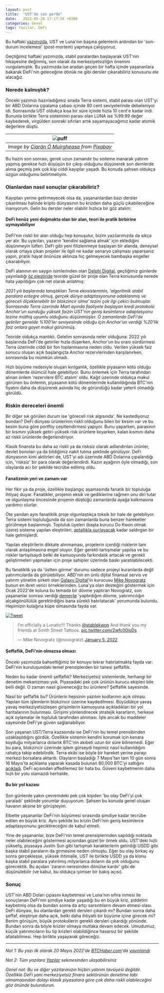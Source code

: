 ```yaml
---
layout: post
title:  "UST'de son perde"
date:   2022-05-20 17:17:56 +0300
categories: Genel
tags: Yazılar, DeFi
---
```


Bu haftaki [yazımızda](/genel/2022/05/16/basima-gelenler-ust-nin-hikayesi.html), UST ve Luna'nın başına gelenlerin ardından bir 'son-durum incelemesi' (post-mortem) yapmaya çalışıyoruz. 

Geçtiğimiz haftaki yazımızda, stabil paralardan başlayarak UST'nin hikayesine değinmiş, son olarak da merkeziyetsizliğin önemini vurgulamıştık. Bu yazımızda ise aradan geçen bir hafta içinde yaşananlara bakarak DeFi'nin geleceğine dönük ne gibi dersler çıkarabiliriz konusunu ele alacağız. 

### Nerede kalmıştık?

Önceki yazımızı hazırladığımız sırada Terra sistemi, stabil parası olan UST'yi bir ABD Dolarına çıpalama çabası içinde 80 cent seviyelerinde debeleniyor idi. Sonrasında UST oldukça kısa bir süre içinde hızla 10 cent'e kadar indi. Bununla birlikte Terra sisteminin parası olan LUNA ise %99.99 değer kaybederek, virgülden sonraki sıfırları artık sayamayacağımız kadar atomik değerlere düştü.

| ![puff](/assets/airshow-6145574_800.jpg)|
|:--:| 
| *Image by [Ciarán Ó Muirgheasa](https://[pixabay.com/users/geralt-9301/](https://pixabay.com/users/comuirgheasa-3235861/)) from [Pixabay](https://pixabay.com/)*|

Bu hazin son sonrası, gerek uzun zamandır bu sisteme inanarak yatırım yapmış gerekse hızlı düşüşün bir çıkışı olduğunu düşünerek son demlerde alıma geçmiş pek çok kişi ciddi kayıplar yaşadı. Bu konuda şahsen oldukça üzgün olduğumu belirtmeliyim.

### Olanlardan nasıl sonuçlar çıkarabiliriz?

Kayıpları yerine getirmeyecek olsa da, yaşananlardan bazı dersler çıkarılması halinde kripto dünyasının bu krizden daha güçlü çıkabileceğine inanıyorum. Gelin bu dersler neler olabilir hızlıca bir göz atalım:

#### DeFi henüz yeni doğmakta olan bir alan, teori ile pratik birbirine uymayabiliyor

DeFi'nin riskli bir alan olduğu hep konuşulur, bizim yazılarımızda da sıkça yer alır. Bu uyarıları, yazarın 'kendini sağlama almak' için eklediğini düşünmeyin lütfen. DeFi gibi yeni filizlenmeye başlayan bir alanda, deneysel olarak ortaya çıkan projeler ile ilgili ne kadar senaryo çalışması yaparsanız yapın, pratik hayat önünüze aklınıza hiç gelmeyecek bambaşka engeller çıkarabiliyor. 

DeFi alanının en saygın isimlerinden olan [Delphi Digital](delphidigital.io), geçtiğimiz günlerde yayınladığı [öz eleştiride](https://members.delphidigital.io/reports/learnings-from-last-week/) teoride güzel bir proje olan Terra konusunda nerede hata yapıldığını çok net olarak anlatmış: 

*2021 yılı başlarında tanıştıkları Terra ekosisteminin, 'algoritmik stabil paralara entegre olmuş, gerçek dünya adaptasyonuna odaklanmış ve göreceli ölçeklenebilir bir blokzincir olma' tezini çok ilgi çekici bulmuşlar. Sonrasında Terra üzerinde Mart ayında faaliyete başlayan kredi protokolü Anchor'un sunduğu yüksek faizin UST'nin geniş kesimlerce adaptasyonu tezine müthiş uyumlu olduğunu düşünmüşler. O zamanlarda DeFi'de getiriler genelde %100'ler seviyesinde olduğu için Anchor'un verdiği %20'lik faiz onlara gayet makul görünmüş.*

Teoride oldukça mantıklı. Gelelim sonrasında neler olduğuna: 2022 yılı başlarında DeFi'de getiriler hızla düşerken, Anchor'un bu oranı sürdürmesi Terra üzerinde ciddi bir fon toplanmasına neden oldu. Verilen yüksek faiz sonucu oluşan açık başlangıçta Anchor rezervlerinden karşılanırken, sonrasında bu mümkün olmadı. 

Hızlı büyüme nedeniyle oluşan kırılganlık, özellikle piyasanın kötü olduğu dönemlerde ölümcül hale gelebiliyor. Bunu önlemek için Terra tarafından alınan önlem 'rezervlere BTC atalım' oldu. Kağıt üzerinde oldukça makul görünen bu önlemin, piyasanın kötü dönemlerinde kullanıldığında BTC'nin fiyatını daha da düşürerek aslında hiç de göründüğü kadar yeterli olmadığı görüldü. 

### Riskin dereceleri önemli

Bir diğer sık görülen durum ise 'göreceli risk algısında'. Ne kastediyoruz bundan? DeFi dünyası ürünlerinin riskli olduğunu bilen bir kesim var ve bu kesim buna göre portföy çeşitlendirmesi yapıyor. Bunu yaparken, parasının bir kısmını yüksek getiri-yüksek risk ürünlere koyarken, kalan kısmını daha az riskli ürünlerde değerlendiriyor. 

Klasik finansta bu daha az riskli ya da risksiz olarak adlandırılan ürünler, devlet bonoları ya da bildiğimiz nakit tutma şeklinde görülüyor. DeFi dünyasının kimi aktörleri de,  UST'yi adı üzerinde ABD Dolarına çıpalandığı için, 'risksiz' bir para olarak değerlendirdi. Kazın ayağının öyle olmadığı, son olaylarda acı bir şekilde tecrübe edilmiş oldu. 

#### Fanatizmin yeri ve zamanı var

Her fikir ya da proje, özellikle başlangıç aşamasında fanatik bir topluluğa ihtiyaç duyar. Fanatikler, projenin eksik ve gediklerine rağmen onu diri tutar ve olgunlaşma öncesinde projenin düştüğü zamanlarda ayağa kalkmasına yardımcı olurlar. 

Öte yandan aynı fanatiklik proje olgunlaştıkça toksik bir hale de gelebiliyor. Terra sistemi topluluğunda da son zamanlarda buna benzer hareketler görülmeye başlanmıştı. Topluluk üyeleri (başta kurucu Do Kwon olmak üzere) sisteme yapılan eleştirileri, [aptallıkla suçlayacak](https://twitter.com/stablekwon/status/1464897977793728514?s=20&t=jbrCdOsCTMywLNKXSYk-vA) kadar saldırgan bir hale gelmişlerdi.

Yapılan eleştirilerin dikkate alınmaması, projelerin içerdiği risklerin tam olarak anlaşılmasına engel oluyor. Eğer gerekli tartışmalar yapılsa ve bu riskler tartışılsaydı belki de kamuoyunda farkındalık artacak ve gerekli geliştirmeleri yapmaları için proje sahipler üzerinde baskı yaratılabilecekti.

Bu fanatiklik ya da 'üstten görme' durumu sadece projeyi kuranlarda değil yatırımcılarda da görülebiliyor. ABD'nin en ünlü dijital finansal servis ve yatırım yönetim şirketi olan [Galaxy Digital](https://www.galaxydigital.io/)'in kurucusu [Mike Novogratz](https://twitter.com/novogratz) bunun en ibret verici örneklerinden. Luna'ya olan desteğini göstermek için Ocak 2022'de koluna bu temada bir dövme yaptıran Novogratz, son yaşananlar sonrası verdiği [demeçte](https://www.marketwatch.com/story/my-tattoo-will-be-a-constant-reminder-that-venture-investing-requires-humility-says-michael-novogratz-with-a-luna-tattoo-after-the-cryptos-collapse-11652896185) 'yaptırdığım dövme, yatırımcılığın alçakgönüllülük gerektirdiğini bana sürekli hatırlatacak' yorumunda bulundu. Hepimizin kulağına küpe olmasında fayda var. 

<a href="https://twitter.com/novogratz/status/1478535972560195585)">
         <img alt="Tweet" src="/assets/novogratz_tweet_800.jpg"></a>

<blockquote class="twitter-tweet"><p lang="en" dir="ltr">I’m officially a Lunatic!!! Thanks <a href="https://twitter.com/stablekwon?ref_src=twsrc%5Etfw">@stablekwon</a> And thank you my friends at Smith Street Tattoos. <a href="https://t.co/2wfc00loDs">pic.twitter.com/2wfc00loDs</a></p>&mdash; Mike Novogratz (@novogratz) <a href="https://twitter.com/novogratz/status/1478535972560195585?ref_src=twsrc%5Etfw">January 5, 2022</a></blockquote> <script async src="https://platform.twitter.com/widgets.js" charset="utf-8"></script>

#### Şeffaflık, DeFi'nin olmazsa olmazı
 
Önceki yazımızda bahsettiğimiz bir konuyu tekrar hatırlatmakta fayda var: DeFi'nin kuruluşundaki temel prensiplerden bir tanesi şeffaflık. 

Neden bu kadar önemli şeffaflık? Merkeziyetsiz sistemlerde, herhangi bir denetim mekanizması yok. Piyasadaki pek çok ürünün kurucu ekipleri bile belli değil. O zaman nasıl güveneceğiz bu ürünlere? Şeffaflık sayesinde. 

Nasıl bir şeffaflık bu? Ürünlerin hepsinin yazılım kodlarının açık olması. Yapılan tüm işlemlerin blokzincir üzerine kaydedilmesi. Büyüdükçe yavaş yavaş merkeziyetsizleşen girişimlerin kamuoyuna açıkladıkları bir yol haritalarının bulunması. Girişimi yönlendirecek stratejik kararların, herkese açık oylamalar ile topluluk tarafından alınması. İşte ancak bu maddeler sayesinde DeFi'ye güven sağlanabiliyor.

Son yaşanan UST/Terra kazasında ise DeFi'nin bu temel prensibinden uzaklaşıldığını gördük. Özellikle sistemin kendini korumak için kenara koyduğu milyarlarca dolarlık BTC'nin akıbeti uzun bir süre bilinemedi. Eğer bu para, blokzincir üzerinde işlem görseydi hepimiz nasıl kullanıldığını rahatça takip edebilirdik. Terra ekibi ise böyle bir hareket yerine parayı merkezi borsalara aktardı. Olayların başladığı 7 Mayıs'tan tam 10 gün sonra 16 Mayıs'ta açıklama yaparak kasada bulunan 80,000 BTC'yi sattığını [açıkladı](https://twitter.com/LFG_org/status/1526126703046582272). DeFi açısından affedilemez bir hata bu. Güveni kaybetmenin daha hızlı bir yolu olamazdı herhalde. 

#### Bu bir yol kazası

Son günlerde yakın çevremdeki pek çok kişiden 'bu olay DeFi'yi çok yaraladı' şeklinde yorumlar duyuyorum. Şahsen bu konuda genel oluşan havanın aksine bir görüşteyim. 

Elbette yaşananlar DeFi'nin büyümesi sırasında şimdiye kadar tecrübe edilen en büyük kriz. Aynı şekilde bu krizin DeFi'nin geniş kesimlerce adaptasyonunu geciktireceğini de kabul etmeli.

Yine de yaşananlar, bize DeFi'nin temel prensiplerinden sapıldığı noktada neler olabileceğini göstermesi açısından güzel bir örnek oldu. UST'deki hızlı yükseliş, piyasaya Justin Sun gibi tartışmalı karakterlerin getirdiği USDD gibi başka stabil paraların da girmesine neden olmuştu. Eğer bu olay birkaç ay sonra gerçekleşse, yüksek ihtimalle, UST ile birlikte USDD ya da klonu başka stabil paralara yatırılmış milyarlarca doların da yok olduğunu görecektik. Bu açıdan 'zararın neresinden dönülse kardır' gibi de düşünülebilir (ve kabul, bu oldukça iyimser bir bakış açısı).

### Sonuç

UST'nin ABD Doları çıpasını kaybetmesi ve Luna'nın sıfıra inmesi ile sonuçlanan DeFi'nin şimdiye kadar yaşadığı bu en büyük kriz, şiddetini kaybetmiş olsa da bundan sonra da artçı sarsıntıların devam etmesi olası. DeFi dünyası, bu olanlardan gerekli dersleri çıkardı mı? Bundan sonra daha şeffaf, eleştiriye daha açık, belki daha ihtiyatlı bir büyüme içine girecek mi? Benim görüşüm, büyük protokollerin gerekli dersleri çıkardığı yönünde. Bundan sonra da böyle krizler olmaya mutlaka devam edecek. Umudumuz, küçük yatırımcıların bu tip krizleri olabildiğince hasarsız bir şekilde atlatabilmesi. Hep birlikte yaşayarak göreceğiz. 

---

*Not 1: Bu yazı ilk olarak 20 Mayıs 2022'de [BTCHaber.com](https://www.btchaber.com/)'da [yayınlandı](https://www.btchaber.com/ust-olayinda-son-perde/)*

*Not 2: Tüm yazılara [Yazılar](/articles/) sekmesinden ulaşabilirsiniz*

*Genel not: Bu ve diğer yazılarımızın hiçbiri yatırım tavsiyesi değildir. Özellikle DeFi yani merkeziyetsiz finans sektörünün denetime tabi olmamasından dolayı klasik piyasalara göre çok daha riskli olabileceğini göz önünde bulundurun.*
